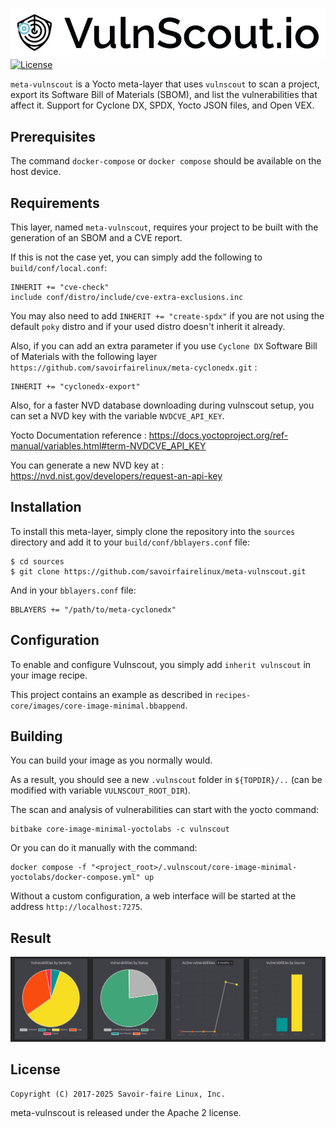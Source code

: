 ![Vulnscout logo](./doc/vulnscout-logo.jpeg?raw=true)
[![License](https://img.shields.io/badge/License-Apache%202.0-blue.svg)](https://opensource.org/licenses/Apache-2.0)

`meta-vulnscout` is a Yocto meta-layer that uses `vulnscout` to scan a project, export its Software Bill of Materials (SBOM), and list the vulnerabilities that affect it. 
Support for Cyclone DX, SPDX, Yocto JSON files, and Open VEX.

## Prerequisites

The command `docker-compose` or `docker compose` should be available on the host device.

## Requirements

This layer, named `meta-vulnscout`, requires your project to be built with the generation of an SBOM and a CVE report. 

If this is not the case yet, you can simply add the following to `build/conf/local.conf`:

```shell
INHERIT += "cve-check"
include conf/distro/include/cve-extra-exclusions.inc
```

You may also need to add `INHERIT += "create-spdx"` if you are not using the default `poky` distro and if your used distro doesn't inherit it already.

Also, if you can add an extra parameter if you use `Cyclone DX` Software Bill of Materials with the following layer `https://github.com/savoirfairelinux/meta-cyclonedx.git` : 

```shell
INHERIT += "cyclonedx-export"
```

Also, for a faster NVD database downloading during vulnscout setup, you can set a NVD key with the variable `NVDCVE_API_KEY`. 

Yocto Documentation reference : https://docs.yoctoproject.org/ref-manual/variables.html#term-NVDCVE_API_KEY

You can generate a new NVD key at :  https://nvd.nist.gov/developers/request-an-api-key

##  Installation

To install this meta-layer, simply clone the repository into the `sources` directory and add it to your `build/conf/bblayers.conf` file:

```shell
$ cd sources
$ git clone https://github.com/savoirfairelinux/meta-vulnscout.git
```

And in your `bblayers.conf` file:

```shell
BBLAYERS += "/path/to/meta-cyclonedx"
```

## Configuration

To enable and configure Vulnscout, you simply add `inherit vulnscout` in your image recipe.

This project contains an example as described in `recipes-core/images/core-image-minimal.bbappend`.

## Building

You can build your image as you normally would.

As a result, you should see a new `.vulnscout` folder in `${TOPDIR}/..` (can be modified with variable `VULNSCOUT_ROOT_DIR`).

The scan and analysis of vulnerabilities can start with the yocto command:

```shell
bitbake core-image-minimal-yoctolabs -c vulnscout
```

Or you can do it manually with the command:

```shell
docker compose -f "<project_root>/.vulnscout/core-image-minimal-yoctolabs/docker-compose.yml" up
```

Without a custom configuration, a web interface will be started at the address `http://localhost:7275`.

## Result

![Screenshot](doc/vulnscout-ui.png)

## License

`Copyright (C) 2017-2025 Savoir-faire Linux, Inc.`

meta-vulnscout is released under the Apache 2 license.
